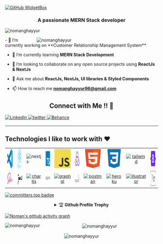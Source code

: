 
[![GitHub WidgetBox](https://github-widgetbox.vercel.app/api/profile?username=NomanGhayyur&data=followers,repositories,stars,commits&theme=viridescent)](https://github.com/NomanGhayyur)

<h3 align="center">A passionate MERN Stack developer</h3>


<p align="left"> <img src="https://komarev.com/ghpvc/?username=nomanghayyur&label=Profile%20views&color=0e75b6&style=flat" alt="nomanghayyur" /> </p>




<img align="right" alt="nomanghayyur" width="400" src="https://th.bing.com/th/id/OIG.wWg7Fyeb8zU.l7MsH3yM?pid=ImgGn">
- 🔭 I’m currently working on **Customer Relationship Management System**

- 🌱 I’m currently learning **MERN Stack Development**

- 👯 I’m looking to collaborate on any open source projects using **ReactJs & NextJs**

- 💬 Ask me about **ReactJs, NextJs, UI libraries & Styled Components**

- 📫 How to reach me **nomanghayyur96@gmail.com**


<span align="center">
<h2 align="center">Connect with Me !! 🤝</h2> 


<span align="center">
<a href="https://www.linkedin.com/in/nomanghayyur/" target="_blank">
<img alt="LinkedIn" src="https://img.shields.io/badge/linkedin%20-%230077B5.svg?&style=for-the-badge&logo=linkedin&logoColor=white"/>
</a>
<a href="https://twitter.com/noman_ghayyur" target="_blank">
<img src=https://img.shields.io/badge/twitter-%2300acee.svg?&style=for-the-badge&logo=twitter&logoColor=white alt=twitter style="margin-bottom: 5px;" />
</a>
  <a href="https://www.behance.net/nomighayyur" target="blank">
<img alt="Behance" src="https://img.shields.io/badge/behance%20-%230077A5.svg?&style=for-the-badge&logo=behance&logoColor=white"/>
 </a>
  </span>
</span>

----

<h2> Technologies I like to work with ❤️</h2>
 <table width="100% height="100%" align="center">
   <tr>
       <td align="center">
       <img alt="vscode" height=64px src="https://github.com/devicons/devicon/blob/master/icons/vscode/vscode-original.svg">
     </td> 
      <td>
        <img alt="reactjs" height=64px src="https://raw.githubusercontent.com/devicons/devicon/master/icons/react/react-original-wordmark.svg">
     </td>
     <td>
      <img alt="nextjs" height=64px src="https://cdn.worldvectorlogo.com/logos/nextjs-2.svg" alt="nextjs" width="50" height="50">
     </td>
          <td align="center">
 <img src="https://raw.githubusercontent.com/devicons/devicon/master/icons/typescript/typescript-original.svg" alt="typescript" width="50" height="50"/>
     </td>
      <td align="center">
      <img alt="javascript" height=64px src="https://raw.githubusercontent.com/devicons/devicon/master/icons/javascript/javascript-original.svg">
    </td>
        <td align="center">
 <a href="https://redux.js.org" target="_blank" rel="noreferrer"> <img src="https://raw.githubusercontent.com/devicons/devicon/master/icons/redux/redux-original.svg" alt="redux" width="50" height="50"/> </a>
     </td> 
       <td align="center">
       <img alt="html5" height=64px src="https://github.com/devicons/devicon/blob/master/icons/html5/html5-original.svg">
     </td> 
     <td align="center">
       <img alt="css" height=64px src= "https://github.com/devicons/devicon/blob/master/icons/css3/css3-plain.svg">
     </td>
             <td align="center">
       <a href="https://tailwindcss.com/" target="_blank" rel="noreferrer"> <img src="https://www.vectorlogo.zone/logos/tailwindcss/tailwindcss-icon.svg" alt="tailwind" width="50" height="50"/> </a>
     </td> 
     <td align="center">
      <img alt="bootstrap" height=64px src="https://raw.githubusercontent.com/devicons/devicon/master/icons/bootstrap/bootstrap-plain.svg">
  
     
   </tr>
   <tr>
       <td align="center">
      <a href="https://sass-lang.com" target="_blank" rel="noreferrer"> <img src="https://raw.githubusercontent.com/devicons/devicon/master/icons/sass/sass-original.svg" alt="sass" width="50" height="50"/> </a>
    </td>
          <td align="center">
      <a href="https://canvasjs.com" target="_blank" rel="noreferrer"> <img src="https://raw.githubusercontent.com/Hardik0307/Hardik0307/master/assets/canvasjs-charts.svg" alt="canvasjs" width="50" height="50"/> </a>
     </td> 
     <td align="center">
       <a href="https://www.chartjs.org" target="_blank" rel="noreferrer"> <img src="https://www.chartjs.org/media/logo-title.svg" alt="chartjs" width="50" height="50"/> </a>
     </td>
        <td align="center">
  <a href="https://expressjs.com" target="_blank" rel="noreferrer"> <img src="https://raw.githubusercontent.com/devicons/devicon/master/icons/express/express-original-wordmark.svg" alt="express" width="50" height="50"/> </a> 
     </td>
    <td align="center">
  <a href="https://graphql.org" target="_blank" rel="noreferrer"> <img src="https://www.vectorlogo.zone/logos/graphql/graphql-icon.svg" alt="graphql" width="50" height="50"/> </a> 
     </td>   
    <td align="center">
   <a href="https://www.mysql.com/" target="_blank" rel="noreferrer"> <img src="https://raw.githubusercontent.com/devicons/devicon/master/icons/mysql/mysql-original-wordmark.svg" alt="mysql" width="50" height="50"/> </a>  
    <td align="center">
  <a href="https://postman.com" target="_blank" rel="noreferrer"> <img src="https://www.vectorlogo.zone/logos/getpostman/getpostman-icon.svg" alt="postman" width="50" height="50"/> </a> 
     </td> 
    <td align="center">
  <a href="https://heroku.com" target="_blank" rel="noreferrer"> <img src="https://www.vectorlogo.zone/logos/heroku/heroku-icon.svg" alt="heroku" width="50" height="50"/> </a> 
     </td> 
      <td align="center">
  <a href="https://www.adobe.com/in/products/illustrator.html" target="_blank" rel="noreferrer"> <img src="https://www.vectorlogo.zone/logos/adobe_illustrator/adobe_illustrator-icon.svg" alt="illustrator" width="50" height="50"/> </a> 
          <td align="center">
  <a href="https://www.photoshop.com/en" target="_blank" rel="noreferrer"> <img src="https://raw.githubusercontent.com/devicons/devicon/master/icons/photoshop/photoshop-line.svg" alt="photoshop" width="50" height="50"/> </a> 
     </td> 
     </td> 
   </tr>

 </table>

[![committers.top badge](https://user-badge.committers.top/pakistan/NomanGhayyur.svg)](https://user-badge.committers.top/pakistan/NomanGhayyur)

<p align="left"> 

<details align="center">
 <summary>🏆 <b>Github Profile Trophy</b></summary>
 <br />
 <p align="center">
  <a href="https://github.com/ryo-ma/github-profile-trophy">
   <img src="https://github-profile-trophy.vercel.app/?username=nomanghayyur&column=6&theme=darkhub"/>
  </a>
 </p>
</details>

[![Noman's github activity graph](https://github-readme-activity-graph.vercel.app/graph?username=nomanghayyur&theme=github-compact)](https://github.com/nomanghayyur/github-readme-activity-graph)

<span align="center">
<p><img align="left" src="https://github-readme-stats.vercel.app/api/top-langs?username=nomanghayyur&show_icons=true&locale=en&layout=compact" alt="nomanghayyur" /></p>

<p>&nbsp;<img align="center" src="https://github-readme-stats.vercel.app/api?username=nomanghayyur&show_icons=true&locale=en" alt="nomanghayyur" /></p>

<p><img align="center" src="https://github-readme-streak-stats.herokuapp.com/?user=nomanghayyur&" alt="nomanghayyur" /></p>
</span
